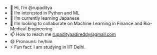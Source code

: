 - 👋 Hi, I’m @rupaditya
- 👀 I’m interested in Python and ML
- 🌱 I’m currently learning Japanese
- 💞️ I’m looking to collaborate on Machine Learning in Finance and Bio-Medical Engineering
- 📫 How to reach me rupadityaadireddy@gmail.com 
- 😄 Pronouns: he/him
- ⚡ Fun fact: I am studying in IIT Delhi.

<!---
rupaditya/rupaditya is a ✨ special ✨ repository because its `README.md` (this file) appears on your GitHub profile.
You can click the Preview link to take a look at your changes.
--->
